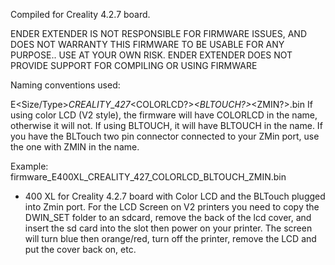 Compiled for Creality 4.2.7 board.

ENDER EXTENDER IS NOT RESPONSIBLE FOR FIRMWARE ISSUES, AND DOES NOT WARRANTY THIS FIRMWARE TO BE USABLE FOR ANY PURPOSE.. USE AT YOUR OWN RISK.
ENDER EXTENDER DOES NOT PROVIDE SUPPORT FOR COMPILING OR USING FIRMWARE

Naming conventions used:

E<Size/Type>_CREALITY_427_<COLORLCD?>_<BLTOUCH?>_<ZMIN?>.bin
  If using color LCD (V2 style), the firmware will have COLORLCD in the name,
otherwise it will not.
  If using BLTOUCH, it will have BLTOUCH in the name.  If you have the BLTouch two pin connector connected to your ZMin port, use the one with ZMIN in the name.  

Example:
firmware_E400XL_CREALITY_427_COLORLCD_BLTOUCH_ZMIN.bin
- 400 XL for Creality 4.2.7 board with Color LCD and the BLTouch plugged into Zmin port.
For the LCD Screen on V2 printers you need to copy the DWIN_SET folder to an sdcard, remove the back of the lcd cover, and insert the sd card into the slot then power on your printer.  The screen will turn blue then orange/red, turn off the printer, remove the LCD and put the cover back on, etc.
